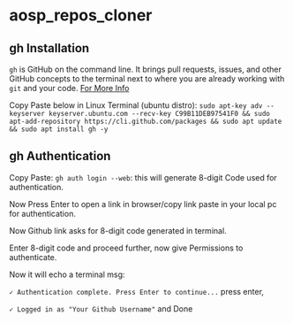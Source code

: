 # aosp_repos_cloner
## gh Installation
`gh` is GitHub on the command line. It brings pull requests, issues, and other GitHub concepts to the terminal next to where you are already working with `git` and your code.
[For More Info](https://github.com/cli/cli)

Copy Paste below in Linux Terminal (ubuntu distro):
`sudo apt-key adv --keyserver keyserver.ubuntu.com --recv-key C99B11DEB97541F0 && sudo apt-add-repository https://cli.github.com/packages && sudo apt update && sudo apt install gh -y`

## gh Authentication
Copy Paste: `gh auth login --web`: this will generate 8-digit Code used for authentication.

Now Press Enter to open a link in browser/copy link paste in your local pc for authentication.

Now Github link asks for 8-digit code generated in terminal.

Enter 8-digit code and proceed further, now give Permissions to authenticate.

Now it will echo a terminal msg:

`✓ Authentication complete. Press Enter to continue...` press enter,

`✓ Logged in as "Your Github Username"` and Done

